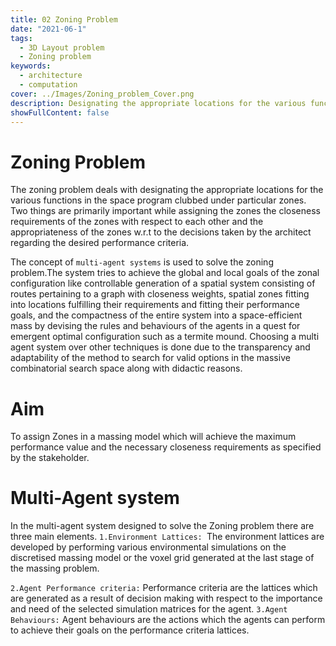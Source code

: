```yaml
---
title: 02 Zoning Problem
date: "2021-06-1"
tags:
  - 3D Layout problem
  - Zoning problem
keywords:
  - architecture
  - computation
cover: ../Images/Zoning_problem_Cover.png
description: Designating the appropriate locations for the various functions in the space program clubbed under particular zones
showFullContent: false
---
```

# Zoning Problem

The zoning problem deals with designating the appropriate locations for the various functions in the space program clubbed under particular zones. Two things are primarily important while assigning the zones the closeness requirements of the zones with respect to each other and the appropriateness of the zones w.r.t to the decisions taken by the architect regarding the desired performance criteria.

The concept of `multi-agent systems` is used to solve the zoning problem.The system tries to achieve the global and local goals of the zonal configuration like controllable generation of a spatial system consisting of routes pertaining to a graph with closeness weights, spatial zones fitting into locations fulfilling their requirements and fitting their performance goals, and the compactness of the entire system into a space-efficient mass by devising the rules and behaviours of the agents in a quest for emergent optimal configuration such as a termite mound. Choosing a multi agent system over other techniques is done due to the transparency and adaptability of the method to search for valid options in the massive combinatorial search space along with didactic reasons.

# Aim

To assign Zones in a massing model which will achieve the maximum performance value and the necessary closeness requirements as specified by the stakeholder.

# Multi-Agent system

In the multi-agent system designed to solve the Zoning problem there are three main elements.
`1.Environment Lattices: `The environment lattices are developed by performing various environmental simulations on the discretised massing model or the voxel grid generated at the last stage of the massing problem.

`2.Agent Performance criteria:` Performance criteria are the lattices which are generated as a result of decision making with respect to the importance and need of the selected simulation matrices for the agent.
`3.Agent Behaviours:` Agent behaviours are the actions which the agents can perform to achieve their goals on the performance criteria lattices.
